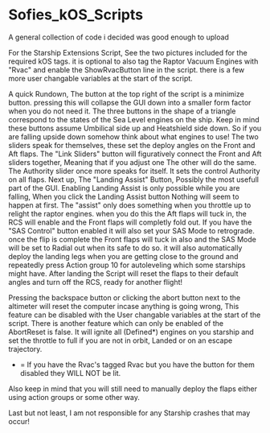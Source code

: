 # Sofies_kOS_Scripts
A general collection of code i decided was good enough to upload

For the Starship Extensions Script, See the two pictures included for the required kOS tags.
it is optional to also tag the Raptor Vacuum Engines with "Rvac" and enable the ShowRvacButton line in the script.
there is a few more user changable variables at the start of the script.

A quick Rundown, The button at the top right of the script is a minimize button. pressing this will collapse the GUI down into a smaller form factor when you do not need it.
The three buttons in the shape of a triangle correspond to the states of the Sea Level engines on the ship. Keep in mind these buttons assume Umbilical side up and Heatshield side down.
So if you are falling upside down somehow think about what engines to use!
The two sliders speak for themselves, these  set the deploy angles on the Front and Aft flaps.
The "Link Sliders" button will figuratively connect the Front and Aft sliders together, Meaning that if you adjust one The other will do the same.
The Authority slider once more speaks for itself. It sets the control Authority on all flaps.
Next up, The "Landing Assist" Button, Possibly the most usefull part of the GUI.
Enabling Landing Assist is only possible while you are falling, When you click the Landing Assist button Nothing will seem to happen at first.
The "assist" only does something when you throttle up to relight the raptor engines. when you do this the Aft flaps will tuck in, the RCS will enable and the Front flaps will completly fold out.
If you have the "SAS Control" button enabled it will also set your SAS Mode to retrograde.
once the flip is complete the Front flaps will tuck in also and the SAS Mode will be set to Radial out when its safe to do so.
it will also automatically deploy the landing legs when you are getting close to the ground and repeatedly press Action group 10 for autoleveling which some starships might have.
After landing the Script will reset the flaps to their default angles and turn off the RCS, ready for another flight!

Pressing the backspace button or clicking the abort button next to the altimeter will reset the computer incase anything is going wrong,
This feature can be disabled with the User changable variables at the start of the script.
There is another feature which can only be enabled of the AbortReset is false. It will ignite all (Defined*) engines on you starship and set the throttle to full if you are not in orbit, Landed or on an escape trajectory.

* = If you have the Rvac's tagged Rvac but you have the button for them disabled they WILL NOT be lit.

Also keep in mind that you will still need to manually deploy the flaps either using action groups or some other way.

Last but not least, I am not responsible for any Starship crashes that may occur!
